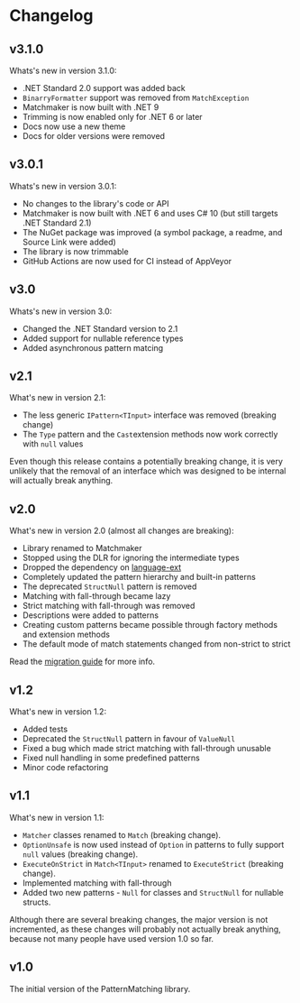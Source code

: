 # Changelog

## v3.1.0

Whats's new in version 3.1.0:

- .NET Standard 2.0 support was added back
- `BinarryFormatter` support was removed from `MatchException`
- Matchmaker is now built with .NET 9
- Trimming is now enabled only for .NET 6 or later
- Docs now use a new theme
- Docs for older versions were removed

## v3.0.1

Whats's new in version 3.0.1:

- No changes to the library's code or API
- Matchmaker is now built with .NET 6 and uses C# 10 (but still targets .NET Standard 2.1)
- The NuGet package was improved (a symbol package, a readme, and Source Link were added)
- The library is now trimmable
- GitHub Actions are now used for CI instead of AppVeyor

## v3.0

Whats's new in version 3.0:

- Changed the .NET Standard version to 2.1
- Added support for nullable reference types
- Added asynchronous pattern matcing

## v2.1

What's new in version 2.1:

- The less generic `IPattern<TInput>` interface was removed (breaking change)
- The `Type` pattern and the `Cast`extension methods now work correctly with `null` values

Even though this release contains a potentially breaking change, it is very unlikely that the removal of an
interface which was designed to be internal will actually break anything.

## v2.0

What's new in version 2.0 (almost all changes are breaking):

- Library renamed to Matchmaker
- Stopped using the DLR for ignoring the intermediate types
- Dropped the dependency on [language-ext](https://github.com/louthy/language-ext)
- Completely updated the pattern hierarchy and built-in patterns
- The deprecated `StructNull` pattern is removed
- Matching with fall-through became lazy
- Strict matching with fall-through was removed
- Descriptions were added to patterns
- Creating custom patterns became possible through factory methods and extension methods
- The default mode of match statements changed from non-strict to strict

Read the [migration guide](https://matchmaker.tolik.io/v2.1.0/articles/migration.html) for more info.

## v1.2

What's new in version 1.2:

- Added tests
- Deprecated the `StructNull` pattern in favour of `ValueNull`
- Fixed a bug which made strict matching with fall-through unusable
- Fixed null handling in some predefined patterns
- Minor code refactoring

## v1.1

What's new in version 1.1:

- `Matcher` classes renamed to `Match` (breaking change).
- `OptionUnsafe` is now used instead of `Option` in patterns to fully support `null` values (breaking change).
- `ExecuteOnStrict` in `Match<TInput>` renamed to `ExecuteStrict` (breaking change).
- Implemented matching with fall-through
- Added two new patterns - `Null` for classes and `StructNull` for nullable structs.

Although there are several breaking changes, the major version is not incremented, as these changes
will probably not actually break anything, because not many people have used version 1.0 so far.

## v1.0

The initial version of the PatternMatching library.
